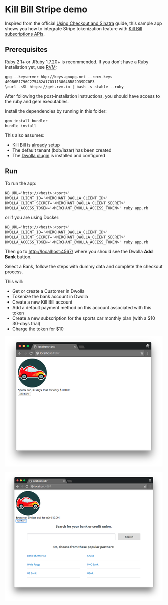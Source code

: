 Kill Bill Stripe demo
=====================

Inspired from the official [Using Checkout and Sinatra](https://stripe.com/docs/checkout/sinatra) guide, this sample app shows you how to integrate Stripe tokenization feature with [Kill Bill subscriptions APIs](http://docs.killbill.io/0.16/userguide_subscription.html).

Prerequisites
-------------

Ruby 2.1+ or JRuby 1.7.20+ is recommended. If you don’t have a Ruby installation yet, use [RVM](https://rvm.io/rvm/install):

```
gpg --keyserver hkp://keys.gnupg.net --recv-keys 409B6B1796C275462A1703113804BB82D39DC0E3
\curl -sSL https://get.rvm.io | bash -s stable --ruby
```

After following the post-installation instructions, you should have access to the ruby and gem executables.

Install the dependencies by running in this folder:

```
gem install bundler
bundle install
```

This also assumes:

* Kill Bill is [already setup](http://docs.killbill.io/0.16/getting_started.html)
* The default tenant (bob/lazar) has been created
* The [Dwolla plugin](https://github.com/killbill/killbill-dwolla-plugin) is installed and configured

Run
---

To run the app:

```
KB_URL='http://<host>:<port>' DWOLLA_CLIENT_ID='<MERCHANT_DWOLLA_CLIENT_ID>' DWOLLA_CLIENT_SECRET='<MERCHANT_DWOLLA_CLIENT_SECRET>' DWOLLA_ACCESS_TOKEN='<MERCHANT_DWOLLA_ACCESS_TOKEN>' ruby app.rb
```

or if you are using Docker:

```
KB_URL='http://<host>:<port>' DWOLLA_CLIENT_ID='<MERCHANT_DWOLLA_CLIENT_ID>' DWOLLA_CLIENT_SECRET='<MERCHANT_DWOLLA_CLIENT_SECRET>' DWOLLA_ACCESS_TOKEN='<MERCHANT_DWOLLA_ACCESS_TOKEN>' ruby app.rb
```

Then go to [http://localhost:4567/](http://localhost:4567/) where you should see the Dwolla **Add Bank** button.

Select a Bank, follow the steps with dummy data and complete the checkout process.

This will:

* Get or create a Customer in Dwolla
* Tokenize the bank account in Dwolla
* Create a new Kill Bill account
* Add a default payment method on this account associated with this token
* Create a new subscription for the sports car monthly plan (with a $10 30-days trial)
* Charge the token for $10

![Shopping cart](./screen1.png)

![Checkout](./screen2.png)

